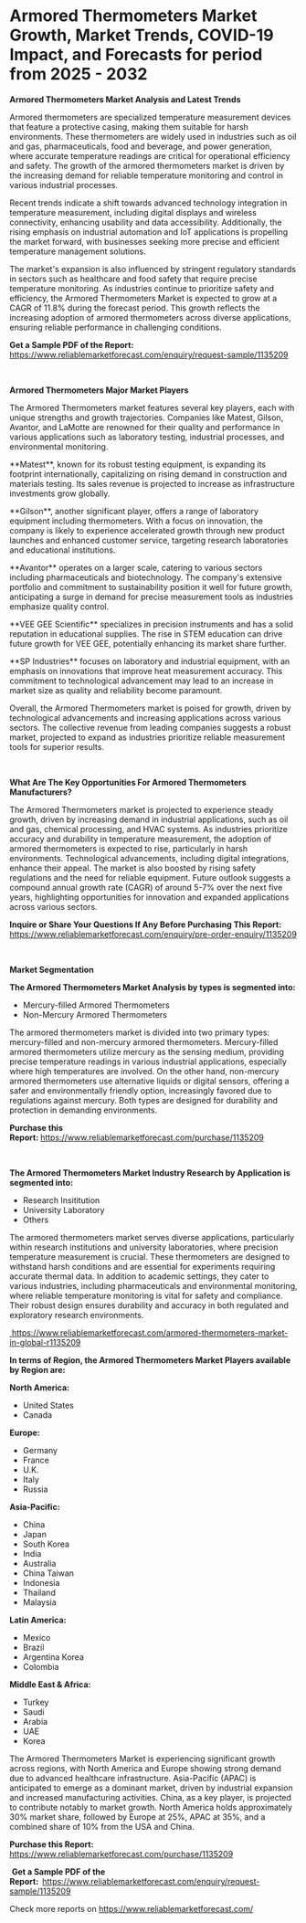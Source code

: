 <p><h1>Armored Thermometers Market Growth, Market Trends, COVID-19 Impact, and Forecasts for period from 2025 - 2032</h1></p><p><strong>Armored Thermometers Market Analysis and Latest Trends</strong></p>
<p><p>Armored thermometers are specialized temperature measurement devices that feature a protective casing, making them suitable for harsh environments. These thermometers are widely used in industries such as oil and gas, pharmaceuticals, food and beverage, and power generation, where accurate temperature readings are critical for operational efficiency and safety. The growth of the armored thermometers market is driven by the increasing demand for reliable temperature monitoring and control in various industrial processes.</p><p>Recent trends indicate a shift towards advanced technology integration in temperature measurement, including digital displays and wireless connectivity, enhancing usability and data accessibility. Additionally, the rising emphasis on industrial automation and IoT applications is propelling the market forward, with businesses seeking more precise and efficient temperature management solutions. </p><p>The market's expansion is also influenced by stringent regulatory standards in sectors such as healthcare and food safety that require precise temperature monitoring. As industries continue to prioritize safety and efficiency, the Armored Thermometers Market is expected to grow at a CAGR of 11.8% during the forecast period. This growth reflects the increasing adoption of armored thermometers across diverse applications, ensuring reliable performance in challenging conditions.</p></p>
<p><strong>Get a Sample PDF of the Report:&nbsp;</strong> <a href="https://www.reliablemarketforecast.com/enquiry/request-sample/1135209?utm_campaign=2726&utm_medium=2&utm_source=Github&utm_content=ia&utm_term=25032025&utm_id=armored-thermometers">https://www.reliablemarketforecast.com/enquiry/request-sample/1135209</a></p>
<p>&nbsp;</p>
<p><strong>Armored Thermometers Major Market Players</strong></p>
<p><p>The Armored Thermometers market features several key players, each with unique strengths and growth trajectories. Companies like Matest, Gilson, Avantor, and LaMotte are renowned for their quality and performance in various applications such as laboratory testing, industrial processes, and environmental monitoring.</p><p>**Matest**, known for its robust testing equipment, is expanding its footprint internationally, capitalizing on rising demand in construction and materials testing. Its sales revenue is projected to increase as infrastructure investments grow globally.</p><p>**Gilson**, another significant player, offers a range of laboratory equipment including thermometers. With a focus on innovation, the company is likely to experience accelerated growth through new product launches and enhanced customer service, targeting research laboratories and educational institutions.</p><p>**Avantor** operates on a larger scale, catering to various sectors including pharmaceuticals and biotechnology. The company's extensive portfolio and commitment to sustainability position it well for future growth, anticipating a surge in demand for precise measurement tools as industries emphasize quality control.</p><p>**VEE GEE Scientific** specializes in precision instruments and has a solid reputation in educational supplies. The rise in STEM education can drive future growth for VEE GEE, potentially enhancing its market share further.</p><p>**SP Industries** focuses on laboratory and industrial equipment, with an emphasis on innovations that improve heat measurement accuracy. This commitment to technological advancement may lead to an increase in market size as quality and reliability become paramount.</p><p>Overall, the Armored Thermometers market is poised for growth, driven by technological advancements and increasing applications across various sectors. The collective revenue from leading companies suggests a robust market, projected to expand as industries prioritize reliable measurement tools for superior results.</p></p>
<p>&nbsp;</p>
<p><strong>What Are The Key Opportunities For Armored Thermometers Manufacturers?</strong></p>
<p><p>The Armored Thermometers market is projected to experience steady growth, driven by increasing demand in industrial applications, such as oil and gas, chemical processing, and HVAC systems. As industries prioritize accuracy and durability in temperature measurement, the adoption of armored thermometers is expected to rise, particularly in harsh environments. Technological advancements, including digital integrations, enhance their appeal. The market is also boosted by rising safety regulations and the need for reliable equipment. Future outlook suggests a compound annual growth rate (CAGR) of around 5-7% over the next five years, highlighting opportunities for innovation and expanded applications across various sectors.</p></p>
<p><strong>Inquire or Share Your Questions If Any Before Purchasing This Report:</strong> <a href="https://www.reliablemarketforecast.com/enquiry/pre-order-enquiry/1135209?utm_campaign=2726&utm_medium=2&utm_source=Github&utm_content=ia&utm_term=25032025&utm_id=armored-thermometers">https://www.reliablemarketforecast.com/enquiry/pre-order-enquiry/1135209</a></p>
<p>&nbsp;</p>
<p><strong>Market Segmentation</strong></p>
<p><strong>The Armored Thermometers Market Analysis by types is segmented into:</strong></p>
<p><ul><li>Mercury-filled Armored Thermometers </li><li>Non-Mercury Armored Thermometers</li></ul></p>
<p><p>The armored thermometers market is divided into two primary types: mercury-filled and non-mercury armored thermometers. Mercury-filled armored thermometers utilize mercury as the sensing medium, providing precise temperature readings in various industrial applications, especially where high temperatures are involved. On the other hand, non-mercury armored thermometers use alternative liquids or digital sensors, offering a safer and environmentally friendly option, increasingly favored due to regulations against mercury. Both types are designed for durability and protection in demanding environments.</p></p>
<p><strong>Purchase this Report:&nbsp;</strong><a href="https://www.reliablemarketforecast.com/purchase/1135209?utm_campaign=2726&utm_medium=2&utm_source=Github&utm_content=ia&utm_term=25032025&utm_id=armored-thermometers">https://www.reliablemarketforecast.com/purchase/1135209</a></p>
<p>&nbsp;</p>
<p><strong>The Armored Thermometers Market Industry Research by Application is segmented into:</strong></p>
<p><ul><li>Research Insititution</li><li>University Laboratory</li><li>Others</li></ul></p>
<p><p>The armored thermometers market serves diverse applications, particularly within research institutions and university laboratories, where precision temperature measurement is crucial. These thermometers are designed to withstand harsh conditions and are essential for experiments requiring accurate thermal data. In addition to academic settings, they cater to various industries, including pharmaceuticals and environmental monitoring, where reliable temperature monitoring is vital for safety and compliance. Their robust design ensures durability and accuracy in both regulated and exploratory research environments.</p></p>
<p><a href="https://www.reliablemarketforecast.com/armored-thermometers-market-in-global-r1135209?utm_campaign=2726&utm_medium=2&utm_source=Github&utm_content=ia&utm_term=25032025&utm_id=armored-thermometers">&nbsp;https://www.reliablemarketforecast.com/armored-thermometers-market-in-global-r1135209</a></p>
<p><strong>In terms of Region, the Armored Thermometers Market Players available by Region are:</strong></p>
<p>
    <p> <strong> North America: </strong>
        <ul>
            <li>United States</li>
            <li>Canada</li>
        </ul>
        </p> 
    <p> <strong> Europe: </strong>
        <ul>
            <li>Germany</li>
            <li>France</li>
            <li>U.K.</li>
            <li>Italy</li>
            <li>Russia</li>
        </ul>
        </p> 
    <p> <strong> Asia-Pacific: </strong>
        <ul>
            <li>China</li>
            <li>Japan</li>
            <li>South Korea</li>
            <li>India</li>
            <li>Australia</li>
            <li>China Taiwan</li>
            <li>Indonesia</li>
            <li>Thailand</li>
            <li>Malaysia</li>
        </ul>
        </p> 
    <p> <strong> Latin America: </strong>
        <ul>
            <li>Mexico</li>
            <li>Brazil</li>
            <li>Argentina Korea</li>
            <li>Colombia</li>
        </ul>
        </p> 
    <p> <strong> Middle East & Africa: </strong>
        <ul>
            <li>Turkey</li>
            <li>Saudi</li>
            <li>Arabia</li>
            <li>UAE</li>
            <li>Korea</li>
        </ul>
    </p>
    </p>
<p><p>The Armored Thermometers Market is experiencing significant growth across regions, with North America and Europe showing strong demand due to advanced healthcare infrastructure. Asia-Pacific (APAC) is anticipated to emerge as a dominant market, driven by industrial expansion and increased manufacturing activities. China, as a key player, is projected to contribute notably to market growth. North America holds approximately 30% market share, followed by Europe at 25%, APAC at 35%, and a combined share of 10% from the USA and China.</p></p>
<p><strong>Purchase this Report: </strong><a href="https://www.reliablemarketforecast.com/purchase/1135209?utm_campaign=2726&utm_medium=2&utm_source=Github&utm_content=ia&utm_term=25032025&utm_id=armored-thermometers">https://www.reliablemarketforecast.com/purchase/1135209</a></p>
<p>&nbsp;<strong>Get a Sample PDF of the Report:&nbsp;&nbsp;</strong><a href="https://www.reliablemarketforecast.com/enquiry/request-sample/1135209?utm_campaign=2726&utm_medium=2&utm_source=Github&utm_content=ia&utm_term=25032025&utm_id=armored-thermometers">https://www.reliablemarketforecast.com/enquiry/request-sample/1135209</a></p>
<p><strong></strong></p>
<p>Check more reports on <a href="https://www.reliablemarketforecast.com/?utm_campaign=2726&utm_medium=2&utm_source=Github&utm_content=ia&utm_term=25032025&utm_id=armored-thermometers">https://www.reliablemarketforecast.com/</a></p>